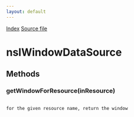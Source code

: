 ```yaml
---
layout: default
---
```

<div id='links'><a href="../index.html">Index</a>
<a href="http://dxr.mozilla.org/mozilla-central/source/xpfe/components/windowds/nsIWindowDataSource.idl">Source file</a>
</div>

# nsIWindowDataSource #

## Methods ##

### getWindowForResource(inResource) ###
<code>  
for the given resource name, return the window  
  
</code>